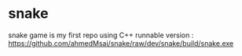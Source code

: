 # snake
snake game is my first repo using C++
runnable version : https://github.com/ahmedMsai/snake/raw/dev/snake/build/snake.exe
